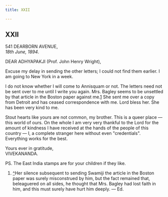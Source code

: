 ```yaml
---
title: XXII

---
```





  

  


## XXII

541 DEARBORN AVENUE,  
*18th June, 1894*.

DEAR ADHYAPAKJI (Prof. John Henry Wright),

Excuse my delay in sending the other letters; I could not find them
earlier. I am going to New York in a week.

I do not know whether I will come to Annisquam or not. The letters need
not be sent over to me until I write you again. Mrs. Bagley seems to be
unsettled by that article in the Boston paper against me.[1](#fn1) She
sent me over a copy from Detroit and has ceased correspondence with me.
Lord bless her. She has been very kind to me.

Stout hearts like yours are not common, my brother. This is a queer
place — this world of ours. On the whole I am very very thankful to the
Lord for the amount of kindness I have received at the hands of the
people of this country — I, a complete stranger here without even
"credentials". Everything works for the best.

Yours ever in gratitude,  
VIVEKANANDA.

PS. The East India stamps are for your children if they like.

1.  [^](#txt1)Her silence subsequent to sending Swamiji the article in
    the Boston paper was surely misconstrued by him, but the fact
    remained that, beleaguered on all sides, he thought that Mrs. Bagley
    had lost faith in him, and this must surely have hurt him deeply. —
    Ed.


